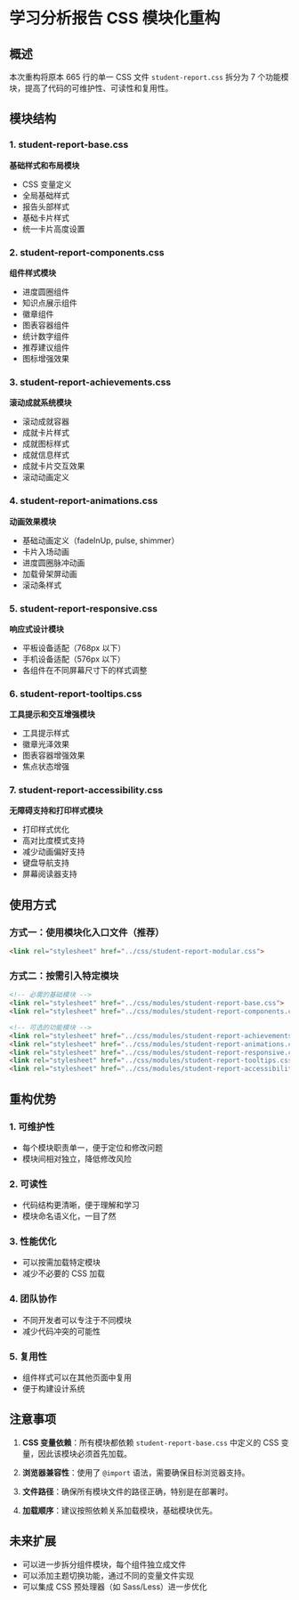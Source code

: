 # 学习分析报告 CSS 模块化重构

## 概述

本次重构将原本 665 行的单一 CSS 文件 `student-report.css` 拆分为 7 个功能模块，提高了代码的可维护性、可读性和复用性。

## 模块结构

### 1. student-report-base.css
**基础样式和布局模块**
- CSS 变量定义
- 全局基础样式
- 报告头部样式
- 基础卡片样式
- 统一卡片高度设置

### 2. student-report-components.css
**组件样式模块**
- 进度圆圈组件
- 知识点展示组件
- 徽章组件
- 图表容器组件
- 统计数字组件
- 推荐建议组件
- 图标增强效果

### 3. student-report-achievements.css
**滚动成就系统模块**
- 滚动成就容器
- 成就卡片样式
- 成就图标样式
- 成就信息样式
- 成就卡片交互效果
- 滚动动画定义

### 4. student-report-animations.css
**动画效果模块**
- 基础动画定义（fadeInUp, pulse, shimmer）
- 卡片入场动画
- 进度圆圈脉冲动画
- 加载骨架屏动画
- 滚动条样式

### 5. student-report-responsive.css
**响应式设计模块**
- 平板设备适配（768px 以下）
- 手机设备适配（576px 以下）
- 各组件在不同屏幕尺寸下的样式调整

### 6. student-report-tooltips.css
**工具提示和交互增强模块**
- 工具提示样式
- 徽章光泽效果
- 图表容器增强效果
- 焦点状态增强

### 7. student-report-accessibility.css
**无障碍支持和打印样式模块**
- 打印样式优化
- 高对比度模式支持
- 减少动画偏好支持
- 键盘导航支持
- 屏幕阅读器支持

## 使用方式

### 方式一：使用模块化入口文件（推荐）
```html
<link rel="stylesheet" href="../css/student-report-modular.css">
```

### 方式二：按需引入特定模块
```html
<!-- 必需的基础模块 -->
<link rel="stylesheet" href="../css/modules/student-report-base.css">
<link rel="stylesheet" href="../css/modules/student-report-components.css">

<!-- 可选的功能模块 -->
<link rel="stylesheet" href="../css/modules/student-report-achievements.css">
<link rel="stylesheet" href="../css/modules/student-report-animations.css">
<link rel="stylesheet" href="../css/modules/student-report-responsive.css">
<link rel="stylesheet" href="../css/modules/student-report-tooltips.css">
<link rel="stylesheet" href="../css/modules/student-report-accessibility.css">
```

## 重构优势

### 1. 可维护性
- 每个模块职责单一，便于定位和修改问题
- 模块间相对独立，降低修改风险

### 2. 可读性
- 代码结构更清晰，便于理解和学习
- 模块命名语义化，一目了然

### 3. 性能优化
- 可以按需加载特定模块
- 减少不必要的 CSS 加载

### 4. 团队协作
- 不同开发者可以专注于不同模块
- 减少代码冲突的可能性

### 5. 复用性
- 组件样式可以在其他页面中复用
- 便于构建设计系统

## 注意事项

1. **CSS 变量依赖**：所有模块都依赖 `student-report-base.css` 中定义的 CSS 变量，因此该模块必须首先加载。

2. **浏览器兼容性**：使用了 `@import` 语法，需要确保目标浏览器支持。

3. **文件路径**：确保所有模块文件的路径正确，特别是在部署时。

4. **加载顺序**：建议按照依赖关系加载模块，基础模块优先。

## 未来扩展

- 可以进一步拆分组件模块，每个组件独立成文件
- 可以添加主题切换功能，通过不同的变量文件实现
- 可以集成 CSS 预处理器（如 Sass/Less）进一步优化